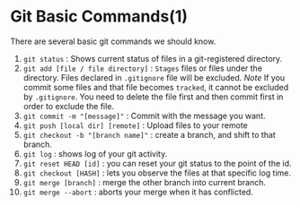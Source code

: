 # Git Basic Commands(1)
There are several basic git commands we should know.
1. `git status` : Shows current status of files in a git-registered directory.
2. `git add [file / file directory]` : `Stages` files or files under the directory. Files declared in `.gitignore` file will be excluded.
*Note* If you commit some files and that file becomes `tracked`, it cannot be excluded by `.gitignore`. You need to delete the file first and then commit first in order to exclude the file.
3. `git commit -m "[message]"` : Commit with the message you want.
4. `git push [local dir] [remote]` : Upload files to your remote
5. `git checkout -b "[branch name]"` : create a branch, and shift to that branch.
6. `git log` : shows log of your git activity.
7. `git reset HEAD [id]` : you can reset your git status to the point of the id.
8. `git checkout [HASH]` : lets you observe the files at that specific log time.
9. `git merge [branch]` : merge the other branch into current branch.
10. `git merge --abort` : aborts your merge when it has conflicted.
